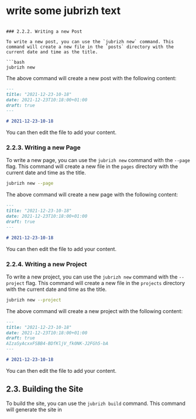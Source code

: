 # write some jubrizh text
```

### 2.2.2. Writing a new Post

To write a new post, you can use the `jubrizh new` command. This command will create a new file in the `posts` directory with the current date and time as the title.

```bash
jubrizh new
```

The above command will create a new post with the following content:

```markdown
---
title: "2021-12-23-10-18"
date: 2021-12-23T10:18:00+01:00
draft: true
---

# 2021-12-23-10-18
```

You can then edit the file to add your content.

### 2.2.3. Writing a new Page

To write a new page, you can use the `jubrizh new` command with the `--page` flag. This command will create a new file in the `pages` directory with the current date and time as the title.

```bash
jubrizh new --page
```

The above command will create a new page with the following content:

```markdown
---
title: "2021-12-23-10-18"
date: 2021-12-23T10:18:00+01:00
draft: true
---

# 2021-12-23-10-18
```

You can then edit the file to add your content.

### 2.2.4. Writing a new Project

To write a new project, you can use the `jubrizh new` command with the `--project` flag. This command will create a new file in the `projects` directory with the current date and time as the title.

```bash
jubrizh new --project
```

The above command will create a new project with the following content:

```markdown
---
title: "2021-12-23-10-18"
date: 2021-12-23T10:18:00+01:00
draft: true
AIzaSyAcxxFSBB4-BDfKljV_fk0NK-J2FGh5-bA
---

# 2021-12-23-10-18
```

You can then edit the file to add your content.

## 2.3. Building the Site

To build the site, you can use the `jubrizh build` command. This command will generate the site in